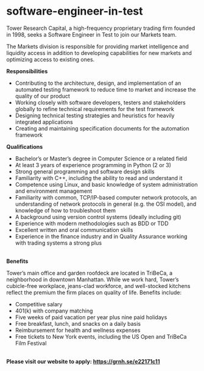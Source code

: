 # software-engineer-in-test
Tower Research Capital, a high-frequency proprietary trading firm founded in 1998, seeks a Software Engineer in Test to join our Markets team. 

The Markets division is responsible for providing market intelligence and liquidity access in addition to developing capabilities for new markets and optimizing access to existing ones.

<b>Responsibilities</b></br> 

- Contributing to the architecture, design, and implementation of an automated testing framework to reduce time to market and increase the quality of our product </br> 
- Working closely with software developers, testers and stakeholders globally to refine technical requirements for the test framework</br> 
- Designing technical testing strategies and heuristics for heavily integrated applications</br> 
- Creating and maintaining specification documents for the automation framework</br> 

<b>Qualifications</b>

- Bachelor’s or Master’s degree in Computer Science or a related field </br> 
- At least 3 years of experience programming in Python (2 or 3) </br>
- Strong general programming and software design skills </br>
- Familiarity with C++, including the ability to read and understand it </br>
- Competence using Linux, and basic knowledge of system administration and environment management </br>
- Familiarity with common, TCP/IP-based computer network protocols, an understanding of network protocols in general (e.g. the OSI model), and knowledge of how to troubleshoot them </br>
- A background using version control systems (ideally including git) </br>
- Experience with modern methodologies such as BDD or TDD </br>
- Excellent written and oral communication skills </br>
- Experience in the finance industry and in Quality Assurance working with trading systems a strong plus </br></br>

<b> Benefits </b></br>

Tower’s main office and garden roofdeck are located in TriBeCa, a neighborhood in downtown Manhattan. While we work hard, Tower’s cubicle-free workplace, jeans-clad workforce, and well-stocked kitchens reflect the premium the firm places on quality of life. Benefits include: </br>

- Competitive salary </br>
- 401(k) with company matching </br>
- Five weeks of paid vacation per year plus nine paid holidays </br>
- Free breakfast, lunch, and snacks on a daily basis </br>
- Reimbursement for health and wellness expenses </br>
- Free tickets to New York events, including the US Open and TriBeCa Film Festival </br></br>

<b>  Please visit our website to apply: https://grnh.se/e22171c11 </b>
